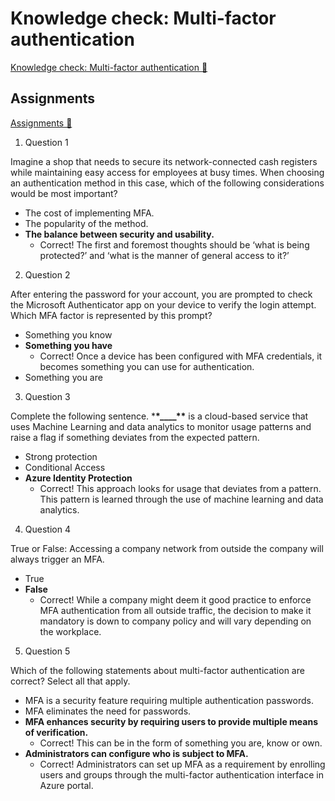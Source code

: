 # Knowledge check: Multi-factor authentication

[Knowledge check: Multi-factor authentication 🔗](https://www.coursera.org/learn/cybersecurity-identity-and-access-solutions-with-azure-ad/assignment-submission/1NtEH/knowledge-check-multi-factor-authentication)

## Assignments

[Assignments 🔗](https://www.coursera.org/learn/cybersecurity-identity-and-access-solutions-with-azure-ad/assignment-submission/1NtEH/knowledge-check-multi-factor-authentication/attempt)

1.  Question 1

Imagine a shop that needs to secure its network-connected cash registers while maintaining easy access for employees at busy times. When choosing an authentication method in this case, which of the following considerations would be most important?

- The cost of implementing MFA.
- The popularity of the method.
- **The balance between security and usability.**
  - Correct! The first and foremost thoughts should be ‘what is being protected?’ and ‘what is the manner of general access to it?’

2. Question 2

After entering the password for your account, you are prompted to check the Microsoft Authenticator app on your device to verify the login attempt. Which MFA factor is represented by this prompt?

- Something you know
- **Something you have**
  - Correct! Once a device has been configured with MFA credentials, it becomes something you can use for authentication.
- Something you are

3. Question 3

Complete the following sentence. \***\*\_\_\_\_\*\*** is a cloud-based service that uses Machine Learning and data analytics to monitor usage patterns and raise a flag if something deviates from the expected pattern.

- Strong protection
- Conditional Access
- **Azure Identity Protection**
  - Correct! This approach looks for usage that deviates from a pattern. This pattern is learned through the use of machine learning and data analytics.

4. Question 4

True or False: Accessing a company network from outside the company will always trigger an MFA.

- True
- **False**
  - Correct! While a company might deem it good practice to enforce MFA authentication from all outside traffic, the decision to make it mandatory is down to company policy and will vary depending on the workplace.

5. Question 5

Which of the following statements about multi-factor authentication are correct? Select all that apply.

- MFA is a security feature requiring multiple authentication passwords.
- MFA eliminates the need for passwords.
- **MFA enhances security by requiring users to provide multiple means of verification.**
  - Correct! This can be in the form of something you are, know or own.
- **Administrators can configure who is subject to MFA.**
  - Correct! Administrators can set up MFA as a requirement by enrolling users and groups through the multi-factor authentication interface in Azure portal.
